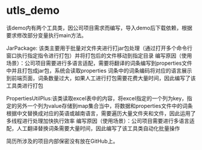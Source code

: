 # utls_demo
该demo内有两个工具类，因公司项目需求而编写，导入demo后下载依赖，根据要求修改部分变量执行main方法。

JarPackage: 该类主要用于批量对文件夹进行打jar包处理（通过打开多个命令行窗口执行指定指令进行打包）并将打包后的文件移动到指定目录
编写原因（使用场景）：公司项目需要进行多语言适配，需要将翻译的词条编写到properties文件中并且打包成jar包，系统会读取properties
词条中的词条编码将对应的语言展示到前端页面，词条数量过大，如果人工进行打包需要花费大量时间，因此编写了该工具类进行打包



PropertiesUtilPlus:该类读取excel表中的内容，将excel指定的一个列为key，指定的另外一个列为value存储到map集合当中，将数据和properties文件中的词条
根据中文替换成对应的英语或越南语言，需要遍历大量文件夹和文件，因此运用了多线程进行处理加快执行效率
编写原因（使用场景）：公司项目需要进行多语言适配，人工翻译替换词条需要大量时间，因此编写了该工具类自动化批量操作

简历所涉及的项目内部保密没有放在GitHub上。


